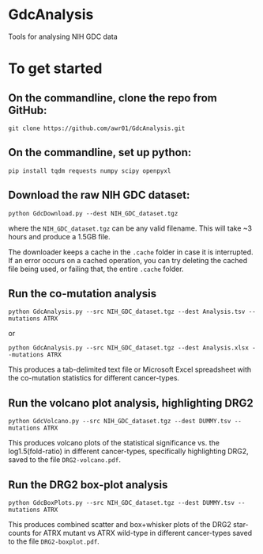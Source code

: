 # GdcAnalysis
Tools for analysing NIH GDC data

# To get started

## On the commandline, clone the repo from GitHub:
```
git clone https://github.com/awr01/GdcAnalysis.git
```

## On the commandline, set up python:
```
pip install tqdm requests numpy scipy openpyxl
```

## Download the raw NIH GDC dataset:
```
python GdcDownload.py --dest NIH_GDC_dataset.tgz
```
where the `NIH_GDC_dataset.tgz` can be any valid filename. This will take ~3 hours and produce a 1.5GB file.

The downloader keeps a cache in the `.cache` folder in case it is interrupted. If an error occurs on a cached operation, you can try deleting the cached file being used, or failing that, the entire `.cache` folder.

## Run the co-mutation analysis
```
python GdcAnalysis.py --src NIH_GDC_dataset.tgz --dest Analysis.tsv --mutations ATRX
```
or
```
python GdcAnalysis.py --src NIH_GDC_dataset.tgz --dest Analysis.xlsx --mutations ATRX
```
This produces a tab-delimited text file or Microsoft Excel spreadsheet with the co-mutation statistics for different cancer-types.

## Run the volcano plot analysis, highlighting DRG2
```
python GdcVolcano.py --src NIH_GDC_dataset.tgz --dest DUMMY.tsv --mutations ATRX
```
This produces volcano plots of the statistical significance vs. the log1.5(fold-ratio) in different cancer-types, specifically highlighting DRG2, saved to the file `DRG2-volcano.pdf`.

## Run the DRG2 box-plot analysis
```
python GdcBoxPlots.py --src NIH_GDC_dataset.tgz --dest DUMMY.tsv --mutations ATRX
```
This produces combined scatter and box+whisker plots of the DRG2 star-counts for ATRX mutant vs ATRX wild-type in different cancer-types saved to the file `DRG2-boxplot.pdf`.
